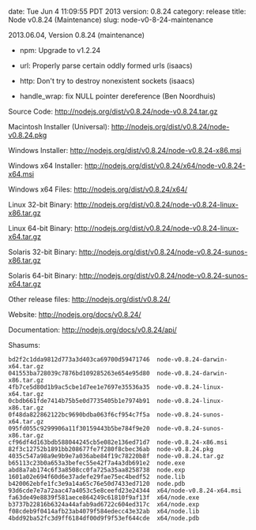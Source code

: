 date: Tue Jun  4 11:09:55 PDT 2013
version: 0.8.24
category: release
title: Node v0.8.24 (Maintenance)
slug: node-v0-8-24-maintenance

2013.06.04, Version 0.8.24 (maintenance)

* npm: Upgrade to v1.2.24

* url: Properly parse certain oddly formed urls (isaacs)

* http: Don't try to destroy nonexistent sockets (isaacs)

* handle_wrap: fix NULL pointer dereference (Ben Noordhuis)


Source Code: http://nodejs.org/dist/v0.8.24/node-v0.8.24.tar.gz

Macintosh Installer (Universal): http://nodejs.org/dist/v0.8.24/node-v0.8.24.pkg

Windows Installer: http://nodejs.org/dist/v0.8.24/node-v0.8.24-x86.msi

Windows x64 Installer: http://nodejs.org/dist/v0.8.24/x64/node-v0.8.24-x64.msi

Windows x64 Files: http://nodejs.org/dist/v0.8.24/x64/

Linux 32-bit Binary: http://nodejs.org/dist/v0.8.24/node-v0.8.24-linux-x86.tar.gz

Linux 64-bit Binary: http://nodejs.org/dist/v0.8.24/node-v0.8.24-linux-x64.tar.gz

Solaris 32-bit Binary: http://nodejs.org/dist/v0.8.24/node-v0.8.24-sunos-x86.tar.gz

Solaris 64-bit Binary: http://nodejs.org/dist/v0.8.24/node-v0.8.24-sunos-x64.tar.gz

Other release files: http://nodejs.org/dist/v0.8.24/

Website: http://nodejs.org/docs/v0.8.24/

Documentation: http://nodejs.org/docs/v0.8.24/api/

Shasums:

```
bd2f2c1dda9812d773a3d403ca69700d59471746  node-v0.8.24-darwin-x64.tar.gz
041553ba728039c7876bd109285263e654e95d80  node-v0.8.24-darwin-x86.tar.gz
4fb7ce5d80d1b9ac5cbe1d7ee1e7697e35536a35  node-v0.8.24-linux-x64.tar.gz
0cbdb661fde7414b75b5e0d7735405b1e7974b91  node-v0.8.24-linux-x86.tar.gz
0f48da822862122bc9690bdba063f6cf954c7f5a  node-v0.8.24-sunos-x64.tar.gz
095fd055c9299906a11f30159443b5be784f9e20  node-v0.8.24-sunos-x86.tar.gz
cf96df4d163bdb588044245cb5e082e136ed71d7  node-v0.8.24-x86.msi
82f3c12752b1891bb208677fe7f280f8cbec36ab  node-v0.8.24.pkg
4035c547a98a9e9b9e7a036abe84f19c78220b8f  node-v0.8.24.tar.gz
b65113c23b0a653a3befec55e42f7a4a3db691e2  node.exe
abd8a7ab174c6f3a8508cc0fa725a35aa8258738  node.exp
1601a02e694f60d6e37adefe29fae75ec4bedf52  node.lib
b420062ebfe1fc3e9a14a65c76e50d7433ed7120  node.pdb
93d6cde7e7a72aac47a4053c5e8ceefd23e24344  x64/node-v0.8.24-x64.msi
fa63de49e8839f581aece864249c61810f9af13f  x64/node.exe
b3737b22816b6324a44afab9ad6722c604ed317c  x64/node.exp
f08cdeb9f0414afb23ab4079f584edecc43e32ab  x64/node.lib
4bdd92ba52fc3d9ff6184df00d9f9f53ef644cde  x64/node.pdb
```
